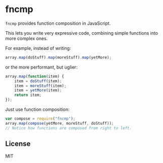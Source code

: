 fncmp
=====

`fncmp` provides function composition in JavaScript.

This lets you write very expressive code, combining simple functions into more complex ones.

For example, instead of writing:

``` javascript
array.map(doStuff).map(moreStuff).map(yetMore);
```

or the more performant, but uglier:

``` javascript
array.map(function(item) {
    item = doStuff(item);
    item = moreStuff(item);
    item = yetMore(item);
    return item;
});
```

Just use function composition:

``` javascript
var compose = require("fncmp");
array.map(compose(yetMore, moreStuff, doStuff));
// Notice how functions are composed from right to left.
```

License
-------

MIT
